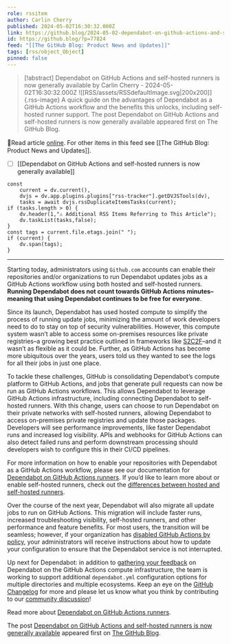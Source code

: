 ```yaml
---
role: rssitem
author: Carlin Cherry
published: 2024-05-02T16:30:32.000Z
link: https://github.blog/2024-05-02-dependabot-on-github-actions-and-self-hosted-runners-is-now-generally-available/
id: https://github.blog/?p=77824
feed: "[[The GitHub Blog꞉ Product News and Updates]]"
tags: [rss/object_Object]
pinned: false
---
```


> [!abstract] Dependabot on GitHub Actions and self-hosted runners is now generally available by Carlin Cherry - 2024-05-02T16:30:32.000Z
> ![[RSS/assets/RSSdefaultImage.svg|200x200]]{.rss-image}
> A quick guide on the advantages of Dependabot as a GitHub Actions workflow and the benefits this unlocks, including self-hosted runner support. The post Dependabot on GitHub Actions and self-hosted runners is now generally available appeared first on The GitHub Blog.

🔗Read article [online](https://github.blog/2024-05-02-dependabot-on-github-actions-and-self-hosted-runners-is-now-generally-available/). For other items in this feed see [[The GitHub Blog꞉ Product News and Updates]].

- [ ] [[Dependabot on GitHub Actions and self-hosted runners is now generally available]]

~~~dataviewjs
const
    current = dv.current(),
	dvjs = dv.app.plugins.plugins["rss-tracker"].getDVJSTools(dv),
	tasks = await dvjs.rssDuplicateItemsTasks(current);
if (tasks.length > 0) {
	dv.header(1,"⚠ Additional RSS Items Referring to This Article");
    dv.taskList(tasks,false);
}
const tags = current.file.etags.join(" ");
if (current) {
	dv.span(tags);
}
~~~

- - -
Starting today, administrators using `Github.com` accounts can enable their repositories and/or organizations to run Dependabot updates jobs as a GitHub Actions workflow using both hosted and self-hosted runners. **Running Dependabot does not count towards GitHub Actions minutes–meaning that using Dependabot continues to be free for everyone**.

Since its launch, Dependabot has used hosted compute to simplify the process of running update jobs, minimizing the amount of work developers need to do to stay on top of security vulnerabilities. However, this compute system wasn’t able to access some on-premises resources like private registries–a growing best practice outlined in frameworks like [S2C2F](https://www.microsoft.com/en-us/securityengineering/opensource/osssscframeworkguide)–and it wasn’t as flexible as it could be. Further, as GitHub Actions has become more ubiquitous over the years, users told us they wanted to see the logs for all their jobs in just one place.

To tackle these challenges, GitHub is consolidating Dependabot’s compute platform to GitHub Actions, and jobs that generate pull requests can now be run as GitHub Actions workflows. This allows Dependabot to leverage GitHub Actions infrastructure, including connecting Dependabot to self-hosted runners. With this change, users can choose to run Dependabot on their private networks with self-hosted runners, allowing Dependabot to access on-premises private registries and update those packages. Developers will see performance improvements, like faster Dependabot runs and increased log visibility. APIs and webhooks for GitHub Actions can also detect failed runs and perform downstream processing should developers wish to configure this in their CI/CD pipelines.

For more information on how to enable your repositories with Dependabot as a GitHub Actions workflow, please see our documentation for [Dependabot on GitHub Actions runners](https://docs.github.com/code-security/dependabot/working-with-dependabot/about-dependabot-on-github-actions-runners#about-dependabot-on-github-actions-runners). If you’d like to learn more about or enable self-hosted runners, check out the [differences between hosted and self-hosted runners](https://docs.github.com/actions/hosting-your-own-runners/managing-self-hosted-runners/about-self-hosted-runners).

Over the course of the next year, Dependabot will also migrate all update jobs to run on GitHub Actions. This migration will include faster runs, increased troubleshooting visibility, self-hosted runners, and other performance and feature benefits. For most users, the transition will be seamless; however, if your organization has [disabled GitHub Actions by policy](https://docs.github.com/enterprise-cloud@latest/admin/policies/enforcing-policies-for-your-enterprise/enforcing-policies-for-github-actions-in-your-enterprise), your administrators will receive instructions about how to update your configuration to ensure that the Dependabot service is not interrupted.

Up next for Dependabot: in addition to [gathering your feedback](https://github.com/orgs/community/discussions/categories/announcements) on Dependabot on the GitHub Actions compute infrastructure, the team is working to support additional `dependabot.yml` configuration options for multiple directories and multiple ecosystems. Keep an eye on the [GitHub Changelog](https://github.blog/changelog/) for more and please let us know what you think by contributing to our [community discussion](https://github.com/orgs/community/discussions/120779)!

Read more about [Dependabot on GitHub Actions runners](https://docs.github.com/code-security/dependabot/working-with-dependabot/about-dependabot-on-github-actions-runners).

The post [Dependabot on GitHub Actions and self-hosted runners is now generally available](https://github.blog/2024-05-02-dependabot-on-github-actions-and-self-hosted-runners-is-now-generally-available/) appeared first on [The GitHub Blog](https://github.blog).